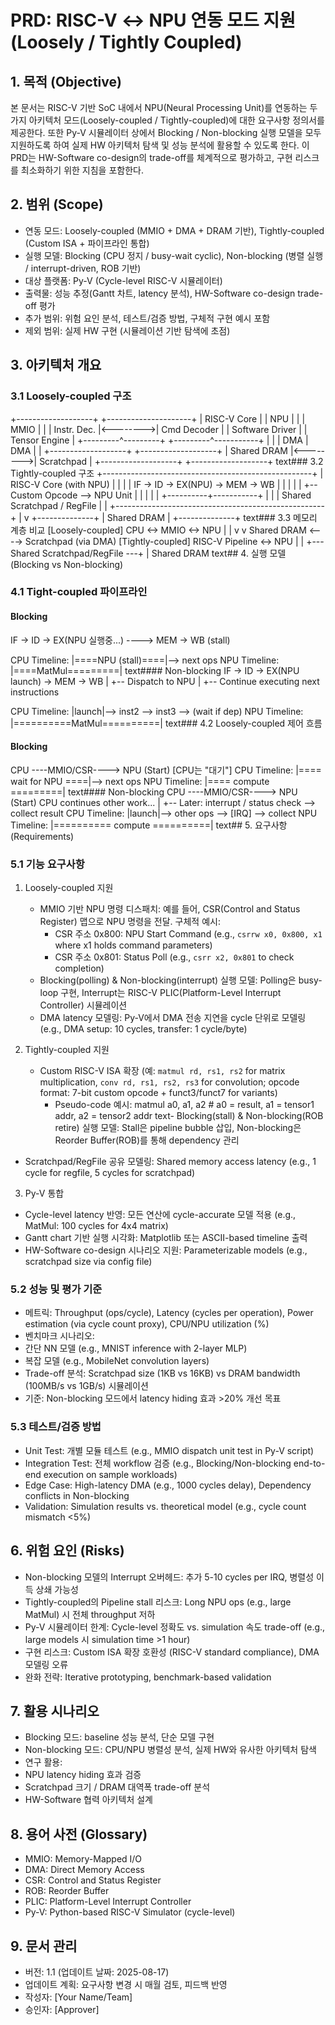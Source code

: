 # PRD: RISC-V ↔ NPU 연동 모드 지원 (Loosely / Tightly Coupled)

## 1. 목적 (Objective)
본 문서는 RISC-V 기반 SoC 내에서 NPU(Neural Processing Unit)를 연동하는 두 가지 아키텍처 모드(Loosely-coupled / Tightly-coupled)에 대한 요구사항 정의서를 제공한다. 또한 Py-V 시뮬레이터 상에서 Blocking / Non-blocking 실행 모델을 모두 지원하도록 하여 실제 HW 아키텍처 탐색 및 성능 분석에 활용할 수 있도록 한다. 이 PRD는 HW-Software co-design의 trade-off를 체계적으로 평가하고, 구현 리스크를 최소화하기 위한 지침을 포함한다.

## 2. 범위 (Scope)
- 연동 모드: Loosely-coupled (MMIO + DMA + DRAM 기반), Tightly-coupled (Custom ISA + 파이프라인 통합)
- 실행 모델: Blocking (CPU 정지 / busy-wait cyclic), Non-blocking (병렬 실행 / interrupt-driven, ROB 기반)
- 대상 플랫폼: Py-V (Cycle-level RISC-V 시뮬레이터)
- 출력물: 성능 추정(Gantt 차트, latency 분석), HW-Software co-design trade-off 평가
- 추가 범위: 위험 요인 분석, 테스트/검증 방법, 구체적 구현 예시 포함
- 제외 범위: 실제 HW 구현 (시뮬레이션 기반 탐색에 초점)

## 3. 아키텍처 개요

### 3.1 Loosely-coupled 구조
+-------------------+          +---------------------+
|    RISC-V Core    |          |        NPU          |
|                   |   MMIO   |                     |
|  Instr. Dec.      |<-------->| Cmd Decoder         |
|  Software Driver  |          | Tensor Engine       |
+---------^---------+          +---------^-----------+
|                              |
| DMA                          | DMA
|                              |
+-------------------+          +-------------------+
|    Shared DRAM    |<-------->|    Scratchpad     |
+-------------------+          +-------------------+
text### 3.2 Tightly-coupled 구조
+----------------------------------------------------+
|                RISC-V Core (with NPU)              |
|                                                    |
|  IF -> ID -> EX(NPU) -> MEM -> WB                  |
|                |                                   |
|                +-- Custom Opcode --> NPU Unit      |
|                           |                        |
|                +----------+-----------+             |
|                | Shared Scratchpad / RegFile |      |
+----------------------------------------------------+
|
v
+--------------+
| Shared DRAM  |
+--------------+
text### 3.3 메모리 계층 비교
[Loosely-coupled]
CPU <-> MMIO <-> NPU
|                  |
v                  v
Shared DRAM <----> Scratchpad (via DMA)
[Tightly-coupled]
RISC-V Pipeline <-> NPU
|               |
+--- Shared Scratchpad/RegFile ---+
|
Shared DRAM
text## 4. 실행 모델 (Blocking vs Non-blocking)

### 4.1 Tight-coupled 파이프라인

#### Blocking
IF -> ID -> EX(NPU 실행중...) ----> MEM -> WB
(stall)

CPU Timeline: |====NPU (stall)====|--> next ops
NPU Timeline: |====MatMul=========|
text#### Non-blocking
IF -> ID -> EX(NPU launch) -> MEM -> WB
|
+-- Dispatch to NPU
|
+-- Continue executing next instructions

CPU Timeline: |launch|--> inst2 --> inst3 --> (wait if dep)
NPU Timeline: |==========MatMul==========|
text### 4.2 Loosely-coupled 제어 흐름

#### Blocking
CPU ----MMIO/CSR----> NPU
(Start)
[CPU는 "대기"]
CPU Timeline: |==== wait for NPU ====|--> next ops
NPU Timeline: |==== compute =========|
text#### Non-blocking
CPU ----MMIO/CSR----> NPU
(Start)
CPU continues other work...
|
+-- Later: interrupt / status check --> collect result
CPU Timeline: |launch|--> other ops --> [IRQ] --> collect
NPU Timeline: |========== compute ==========|
text## 5. 요구사항 (Requirements)

### 5.1 기능 요구사항
1. Loosely-coupled 지원
   - MMIO 기반 NPU 명령 디스패치: 예를 들어, CSR(Control and Status Register) 맵으로 NPU 명령을 전달. 구체적 예시:
     - CSR 주소 0x800: NPU Start Command (e.g., `csrrw x0, 0x800, x1` where x1 holds command parameters)
     - CSR 주소 0x801: Status Poll (e.g., `csrr x2, 0x801` to check completion)
   - Blocking(polling) & Non-blocking(interrupt) 실행 모델: Polling은 busy-loop 구현, Interrupt는 RISC-V PLIC(Platform-Level Interrupt Controller) 시뮬레이션
   - DMA latency 모델링: Py-V에서 DMA 전송 지연을 cycle 단위로 모델링 (e.g., DMA setup: 10 cycles, transfer: 1 cycle/byte)

2. Tightly-coupled 지원
   - Custom RISC-V ISA 확장 (예: `matmul rd, rs1, rs2` for matrix multiplication, `conv rd, rs1, rs2, rs3` for convolution; opcode format: 7-bit custom opcode + funct3/funct7 for variants)
     - Pseudo-code 예시:
matmul a0, a1, a2  # a0 = result, a1 = tensor1 addr, a2 = tensor2 addr
text- Blocking(stall) & Non-blocking(ROB retire) 실행 모델: Stall은 pipeline bubble 삽입, Non-blocking은 Reorder Buffer(ROB)를 통해 dependency 관리
- Scratchpad/RegFile 공유 모델링: Shared memory access latency (e.g., 1 cycle for regfile, 5 cycles for scratchpad)

3. Py-V 통합
- Cycle-level latency 반영: 모든 연산에 cycle-accurate 모델 적용 (e.g., MatMul: 100 cycles for 4x4 matrix)
- Gantt chart 기반 실행 시각화: Matplotlib 또는 ASCII-based timeline 출력
- HW-Software co-design 시나리오 지원: Parameterizable models (e.g., scratchpad size via config file)

### 5.2 성능 및 평가 기준
- 메트릭: Throughput (ops/cycle), Latency (cycles per operation), Power estimation (via cycle count proxy), CPU/NPU utilization (%)
- 벤치마크 시나리오: 
- 간단 NN 모델 (e.g., MNIST inference with 2-layer MLP)
- 복잡 모델 (e.g., MobileNet convolution layers)
- Trade-off 분석: Scratchpad size (1KB vs 16KB) vs DRAM bandwidth (100MB/s vs 1GB/s) 시뮬레이션
- 기준: Non-blocking 모드에서 latency hiding 효과 >20% 개선 목표

### 5.3 테스트/검증 방법
- Unit Test: 개별 모듈 테스트 (e.g., MMIO dispatch unit test in Py-V script)
- Integration Test: 전체 workflow 검증 (e.g., Blocking/Non-blocking end-to-end execution on sample workloads)
- Edge Case: High-latency DMA (e.g., 1000 cycles delay), Dependency conflicts in Non-blocking
- Validation: Simulation results vs. theoretical model (e.g., cycle count mismatch <5%)

## 6. 위험 요인 (Risks)
- Non-blocking 모델의 Interrupt 오버헤드: 추가 5-10 cycles per IRQ, 병렬성 이득 상쇄 가능성
- Tightly-coupled의 Pipeline stall 리스크: Long NPU ops (e.g., large MatMul) 시 전체 throughput 저하
- Py-V 시뮬레이터 한계: Cycle-level 정확도 vs. simulation 속도 trade-off (e.g., large models 시 simulation time >1 hour)
- 구현 리스크: Custom ISA 확장 호환성 (RISC-V standard compliance), DMA 모델링 오류
- 완화 전략: Iterative prototyping, benchmark-based validation

## 7. 활용 시나리오
- Blocking 모드: baseline 성능 분석, 단순 모델 구현
- Non-blocking 모드: CPU/NPU 병렬성 분석, 실제 HW와 유사한 아키텍처 탐색
- 연구 활용:
- NPU latency hiding 효과 검증
- Scratchpad 크기 / DRAM 대역폭 trade-off 분석
- HW-Software 협력 아키텍처 설계

## 8. 용어 사전 (Glossary)
- MMIO: Memory-Mapped I/O
- DMA: Direct Memory Access
- CSR: Control and Status Register
- ROB: Reorder Buffer
- PLIC: Platform-Level Interrupt Controller
- Py-V: Python-based RISC-V Simulator (cycle-level)

## 9. 문서 관리
- 버전: 1.1 (업데이트 날짜: 2025-08-17)
- 업데이트 계획: 요구사항 변경 시 매월 검토, 피드백 반영
- 작성자: [Your Name/Team]
- 승인자: [Approver]